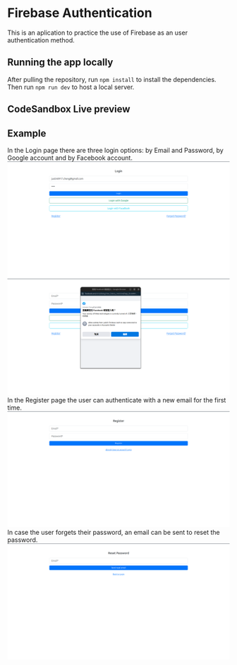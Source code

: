 # Firebase Authentication
This is an aplication to practice the use of Firebase as an user authentication method.
## Running the app locally
After pulling the repository, run `npm install` to install the dependencies. Then run `npm run dev` to host a local server.
## CodeSandbox Live preview

## Example
In the Login page there are three login options: by Email and Password, by Google account and by Facebook account.
![Screenshot of Login page with email and password filled.](/src/assets/login.png)
![Screenshot of Login page with Facebook popup login tab.](/src/assets/facebook_login.png)
In the Register page the user can authenticate with a new email for the first time.
![Screenshot of Register page.](/src/assets/register.png)
In case the user forgets their password, an email can be sent to reset the password.
![Screenshot of Forgot Password page.](/src/assets/forgot_password.png)